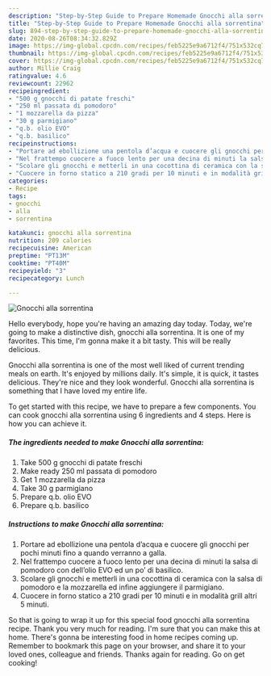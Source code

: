 ```yaml
---
description: "Step-by-Step Guide to Prepare Homemade Gnocchi alla sorrentina"
title: "Step-by-Step Guide to Prepare Homemade Gnocchi alla sorrentina"
slug: 894-step-by-step-guide-to-prepare-homemade-gnocchi-alla-sorrentina
date: 2020-08-26T08:34:32.829Z
image: https://img-global.cpcdn.com/recipes/feb5225e9a6712f4/751x532cq70/gnocchi-alla-sorrentina-recipe-main-photo.jpg
thumbnail: https://img-global.cpcdn.com/recipes/feb5225e9a6712f4/751x532cq70/gnocchi-alla-sorrentina-recipe-main-photo.jpg
cover: https://img-global.cpcdn.com/recipes/feb5225e9a6712f4/751x532cq70/gnocchi-alla-sorrentina-recipe-main-photo.jpg
author: Millie Craig
ratingvalue: 4.6
reviewcount: 22962
recipeingredient:
- "500 g gnocchi di patate freschi"
- "250 ml passata di pomodoro"
- "1 mozzarella da pizza"
- "30 g parmigiano"
- "q.b. olio EVO"
- "q.b. basilico"
recipeinstructions:
- "Portare ad ebollizione una pentola d’acqua e cuocere gli gnocchi per pochi minuti fino a quando verranno a galla."
- "Nel frattempo cuocere a fuoco lento per una decina di minuti la salsa di pomodoro con dell’olio EVO ed un po’ di basilico."
- "Scolare gli gnocchi e metterli in una cocottina di ceramica con la salsa di pomodoro e la mozzarella ed infine aggiungere il parmigiano."
- "Cuocere in forno statico a 210 gradi per 10 minuti e in modalità grill altri 5 minuti."
categories:
- Recipe
tags:
- gnocchi
- alla
- sorrentina

katakunci: gnocchi alla sorrentina 
nutrition: 209 calories
recipecuisine: American
preptime: "PT13M"
cooktime: "PT40M"
recipeyield: "3"
recipecategory: Lunch

---
```



![Gnocchi alla sorrentina](https://img-global.cpcdn.com/recipes/feb5225e9a6712f4/751x532cq70/gnocchi-alla-sorrentina-recipe-main-photo.jpg)

Hello everybody, hope you're having an amazing day today. Today, we're going to make a distinctive dish, gnocchi alla sorrentina. It is one of my favorites. This time, I'm gonna make it a bit tasty. This will be really delicious.

Gnocchi alla sorrentina is one of the most well liked of current trending meals on earth. It's enjoyed by millions daily. It's simple, it is quick, it tastes delicious. They're nice and they look wonderful. Gnocchi alla sorrentina is something that I have loved my entire life.




To get started with this recipe, we have to prepare a few components. You can cook gnocchi alla sorrentina using 6 ingredients and 4 steps. Here is how you can achieve it.

<!--inarticleads1-->

##### The ingredients needed to make Gnocchi alla sorrentina:

1. Take 500 g gnocchi di patate freschi
1. Make ready 250 ml passata di pomodoro
1. Get 1 mozzarella da pizza
1. Take 30 g parmigiano
1. Prepare q.b. olio EVO
1. Prepare q.b. basilico




<!--inarticleads2-->

##### Instructions to make Gnocchi alla sorrentina:

1. Portare ad ebollizione una pentola d’acqua e cuocere gli gnocchi per pochi minuti fino a quando verranno a galla.
1. Nel frattempo cuocere a fuoco lento per una decina di minuti la salsa di pomodoro con dell’olio EVO ed un po’ di basilico.
1. Scolare gli gnocchi e metterli in una cocottina di ceramica con la salsa di pomodoro e la mozzarella ed infine aggiungere il parmigiano.
1. Cuocere in forno statico a 210 gradi per 10 minuti e in modalità grill altri 5 minuti.




So that is going to wrap it up for this special food gnocchi alla sorrentina recipe. Thank you very much for reading. I'm sure that you can make this at home. There's gonna be interesting food in home recipes coming up. Remember to bookmark this page on your browser, and share it to your loved ones, colleague and friends. Thanks again for reading. Go on get cooking!
